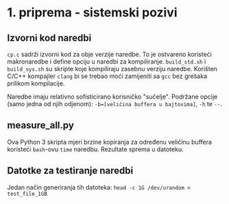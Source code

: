# 1. priprema - sistemski pozivi

## Izvorni kod naredbi
`cp.c` sadrži izvorni kod za obje verzije naredbe. To je ostvareno koristeći makronaredbe i define opciju u naredbi za kompiliranje. `build_std.sh` i `build_sys.sh` su skripte koje kompiliraju zasebnu verziju naredbe. Korišten C/C++ kompajler `clang` bi se trebao moći zamijeniti sa `gcc` bez grešaka prilikom kompilacije.

Naredbe imaju relativno sofisticirano korisničko "sučelje". Podržane opcije (samo jedna od njih odjenom): `-b=[veličina buffera u bajtovima]`, `-h` te `--`.

## measure_all.py
Ova Python 3 skripta mjeri brzine kopiranja za određenu veličinu buffera koristeći `bash`-ovu `time` naredbu. Rezultate sprema u datoteku.

## Datotke za testiranje naredbi
Jedan način generiranja tih datoteka: `head -c 1G /dev/urandom > test_file_1GB`
